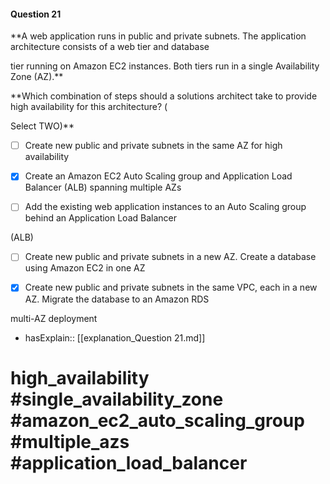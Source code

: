 #### Question  21

**A web application runs in public and private subnets. The application architecture consists of a web tier and database

tier running on Amazon EC2 instances. Both tiers run in a single Availability Zone (AZ).**

**Which combination of steps should a solutions architect take to provide high availability for this architecture? (

Select TWO)**

- [ ] Create new public and private subnets in the same AZ for high availability

- [x] Create an Amazon EC2 Auto Scaling group and Application Load Balancer (ALB) spanning multiple AZs

- [ ] Add the existing web application instances to an Auto Scaling group behind an Application Load Balancer

(ALB)

- [ ] Create new public and private subnets in a new AZ. Create a database using Amazon EC2 in one AZ

- [x] Create new public and private subnets in the same VPC, each in a new AZ. Migrate the database to an Amazon RDS

multi-AZ deployment

- hasExplain:: [[explanation_Question  21.md]]

# high_availability #single_availability_zone #amazon_ec2_auto_scaling_group #multiple_azs #application_load_balancer
